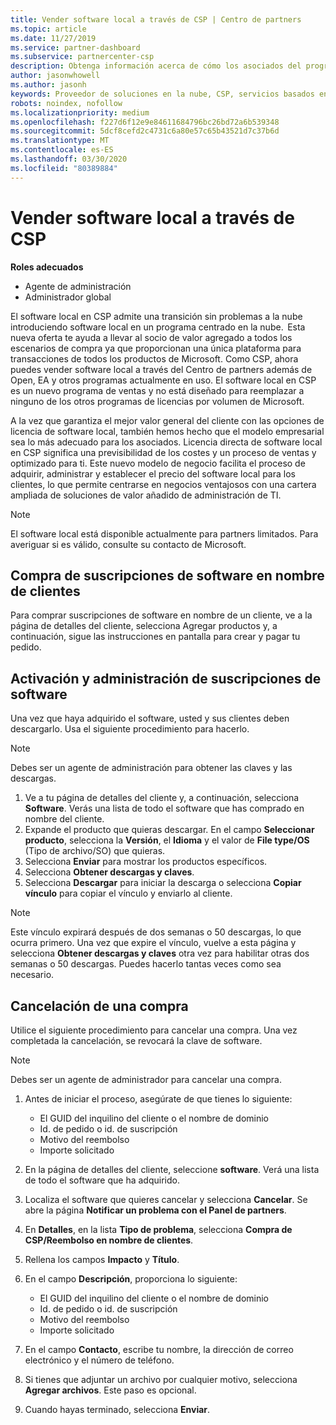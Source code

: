 ```yaml
---
title: Vender software local a través de CSP | Centro de partners
ms.topic: article
ms.date: 11/27/2019
ms.service: partner-dashboard
ms.subservice: partnercenter-csp
description: Obtenga información acerca de cómo los asociados del programa CSP pueden comprar, administrar, vender y cancelar suscripciones de software locales en nombre de los clientes del centro de Partners.
author: jasonwhowell
ms.author: jasonh
keywords: Proveedor de soluciones en la nube, CSP, servicios basados en la nube, Azure, Office 365, Dynamics, partner de CSP, vender en CSP, partner directo, partner de CSP directo, revendedor de CSP indirecto, CSP directo, CSP indirecto, modelo directo, modelo indirecto, revendedor indirecto, proveedor indirecto, proveedor, distribuidor, programa proveedor de soluciones en la nube
robots: noindex, nofollow
ms.localizationpriority: medium
ms.openlocfilehash: f227d6f12e9e84611684796bc26bd72a6b539348
ms.sourcegitcommit: 5dcf8cefd2c4731c6a80e57c65b43521d7c37b6d
ms.translationtype: MT
ms.contentlocale: es-ES
ms.lasthandoff: 03/30/2020
ms.locfileid: "80389884"
---
```

# <a name="sell-on-premise-software-through-csp"></a>Vender software local a través de CSP

**Roles adecuados**

- Agente de administración
- Administrador global

El software local en CSP admite una transición sin problemas a la nube introduciendo software local en un programa centrado en la nube.  Esta nueva oferta te ayuda a llevar al socio de valor agregado a todos los escenarios de compra ya que proporcionan una única plataforma para transacciones de todos los productos de Microsoft. Como CSP, ahora puedes vender software local a través del Centro de partners además de Open, EA y otros programas actualmente en uso. El software local en CSP es un nuevo programa de ventas y no está diseñado para reemplazar a ninguno de los otros programas de licencias por volumen de Microsoft. 
 
A la vez que garantiza el mejor valor general del cliente con las opciones de licencia de software local, también hemos hecho que el modelo empresarial sea lo más adecuado para los asociados. Licencia directa de software local en CSP significa una previsibilidad de los costes y un proceso de ventas y optimizado para ti. Este nuevo modelo de negocio facilita el proceso de adquirir, administrar y establecer el precio del software local para los clientes, lo que permite centrarse en negocios ventajosos con una cartera ampliada de soluciones de valor añadido de administración de TI. 

>[!NOTE]
>El software local está disponible actualmente para partners limitados. Para averiguar si es válido, consulte su contacto de Microsoft. 


## <a name="buy-software-subscriptions-on-behalf-of-customers"></a>Compra de suscripciones de software en nombre de clientes

Para comprar suscripciones de software en nombre de un cliente, ve a la página de detalles del cliente, selecciona Agregar productos y, a continuación, sigue las instrucciones en pantalla para crear y pagar tu pedido.

## <a name="activate-and-manage-software-subscriptions"></a>Activación y administración de suscripciones de software

Una vez que haya adquirido el software, usted y sus clientes deben descargarlo. Usa el siguiente procedimiento para hacerlo. 

>[!NOTE]
>Debes ser un agente de administración para obtener las claves y las descargas. 

1. Ve a tu página de detalles del cliente y, a continuación, selecciona **Software**. Verás una lista de todo el software que has comprado en nombre del cliente. 
2.  Expande el producto que quieras descargar. En el campo **Seleccionar producto**, selecciona la **Versión**, el **Idioma** y el valor de **File type/OS** (Tipo de archivo/SO) que quieras. 
3.  Selecciona **Enviar** para mostrar los productos específicos. 
4.  Selecciona **Obtener descargas y claves**. 
5.  Selecciona **Descargar** para iniciar la descarga o selecciona **Copiar vínculo** para copiar el vínculo y enviarlo al cliente. 

>[!NOTE]
>Este vínculo expirará después de dos semanas o 50 descargas, lo que ocurra primero. Una vez que expire el vínculo, vuelve a esta página y selecciona **Obtener descargas y claves** otra vez para habilitar otras dos semanas o 50 descargas. Puedes hacerlo tantas veces como sea necesario. 


## <a name="cancel-a-purchase"></a>Cancelación de una compra
Utilice el siguiente procedimiento para cancelar una compra. Una vez completada la cancelación, se revocará la clave de software. 

>[!NOTE]
>Debes ser un agente de administrador para cancelar una compra. 

1.  Antes de iniciar el proceso, asegúrate de que tienes lo siguiente: 
    -   El GUID del inquilino del cliente o el nombre de dominio
    -   Id. de pedido o id. de suscripción
    -   Motivo del reembolso
    -   Importe solicitado

2.  En la página de detalles del cliente, seleccione **software**. Verá una lista de todo el software que ha adquirido. 

3.  Localiza el software que quieres cancelar y selecciona **Cancelar**. Se abre la página **Notificar un problema con el Panel de partners**. 

4.  En **Detalles**, en la lista **Tipo de problema**, selecciona **Compra de CSP/Reembolso en nombre de clientes**.

5.  Rellena los campos **Impacto** y **Título**. 

6.  En el campo **Descripción**, proporciona lo siguiente: 
    -   El GUID del inquilino del cliente o el nombre de dominio
    -   Id. de pedido o id. de suscripción
    -   Motivo del reembolso
    -   Importe solicitado

7.  En el campo **Contacto**, escribe tu nombre, la dirección de correo electrónico y el número de teléfono. 

8.  Si tienes que adjuntar un archivo por cualquier motivo, selecciona **Agregar archivos**. Este paso es opcional. 

9.  Cuando hayas terminado, selecciona **Enviar**.